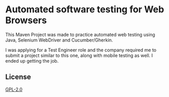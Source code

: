 # Automated software testing for Web Browsers

This Maven Project was made to practice automated web testing using Java, Selenium WebDriver and Cucumber/Gherkin.

I was applying for a Test Engineer role and the company required me to submit a project similar to this one, along with mobile testing as well. I ended up getting the job.

## License
[GPL-2.0](https://www.gnu.org/licenses/old-licenses/lgpl-2.0.html)
